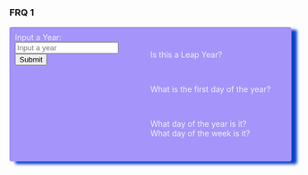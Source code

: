 ### FRQ 1

<div class="box-shadow">
  <div class="row">
        <div class="column">
  <form>
    <label for="calendar">Input a Year:</label>
    <input id="calendar" type="text" placeholder="Input a year">
    <input type="submit">
  </form>
  </div>
  <div class="column">
  <br>
  <p>Is this a Leap Year? </p> <p id="isLeapYear"></p> <br>
  <p>What is the first day of the year? </p> <p id="firstDayOfTheYear"></p> <br> <p>What day of the year is it?<br>What day of the week is it?</p>
  <table>
    <tbody id="result">
    <!-- javascript generated data -->
    </tbody>
  </table>
  </div>
</div>
<style>
    .box-shadow {
        background-color: #A594F9;
        color: #F5EFFF;
        padding: 10px;
        border-radius: 4px;
        box-shadow: 10px 5px 5px rgb(11, 67, 198);
        }
    .column {
    float: left;
    width: 50%;
    }
    .row:after {
    content: "";
    display: table;
    clear: both;
    }
</style>

<!-- Script is layed out in a sequence (without a function) and will execute when page is loaded -->
<script>
const init = () => {
  const inputForm = document.querySelector('form')

  inputForm.addEventListener('submit', (event) => {
    event.preventDefault();
    const input = document.querySelector('input#calendar');
  
    fetch(`https://binarybeasts.nighthawkcoding.ml/api/calendar/isLeapYear/${input.value}`)
    .then(response => response.json())
    .then(data => {
      const isLeapYear = document.querySelector('p#isLeapYear');

      isLeapYear.innerText = data.isLeapYear;
    });


  });
}

document.addEventListener('DOMContentLoaded', init);
</script>